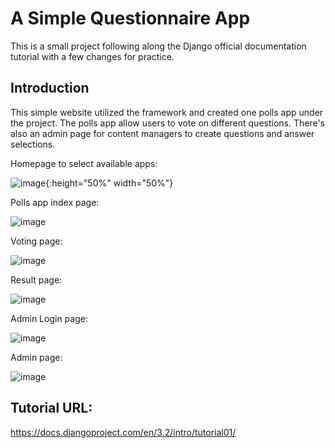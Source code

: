 # A Simple Questionnaire App

This is a small project following along the Django official documentation tutorial with a few changes for practice.

## Introduction
This simple website utilized the framework and created one polls app under the project. The polls app allow users to vote on different questions. There's also an admin page for content managers to create questions and answer selections.

Homepage to select available apps:

![image](https://user-images.githubusercontent.com/41532715/132582538-fd2d8de1-a189-46ab-a741-7fae0ac22e7f.png){:height="50%" width="50%"}

Polls app index page:

![image](https://user-images.githubusercontent.com/41532715/132582624-37f56064-48d7-4e22-90bf-ef4ce82808a4.png)

Voting page:

![image](https://user-images.githubusercontent.com/41532715/132582688-785553e5-0ea2-4d25-8b4d-463f6316a401.png)

Result page:

![image](https://user-images.githubusercontent.com/41532715/132582732-dabe6b4a-6481-4e35-ba68-7ae6edd6c26a.png)

Admin Login page:

![image](https://user-images.githubusercontent.com/41532715/132582888-d9e310e6-4b17-400c-991d-0ba4512d285f.png)

Admin page:

![image](https://user-images.githubusercontent.com/41532715/132582827-3d83a9af-2b9b-4dc5-8708-e80a4e58c4dc.png)



## Tutorial URL:
https://docs.djangoproject.com/en/3.2/intro/tutorial01/
